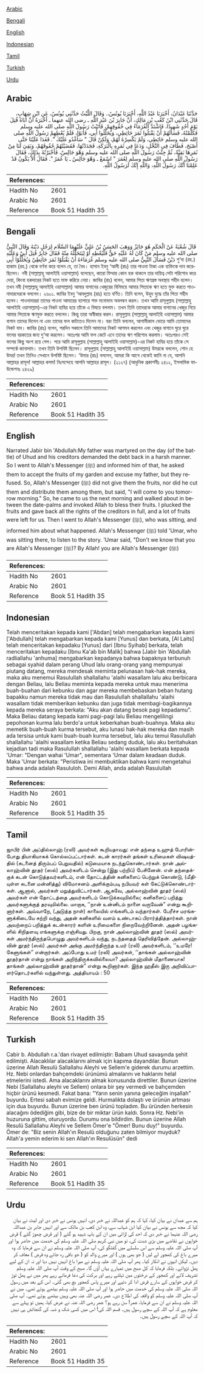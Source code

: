 [Arabic](#arabic)

[Bengali](#bengali)

[English](#english)

[Indonesian](#indonesian)

[Tamil](#tamil)

[Turkish](#turkish)

[Urdu](#urdu)

## Arabic


<div dir="rtl" lang="ar" style={{fontSize:'larger',backgroundColor:'#f8f9fa',padding:20}}>
حَدَّثَنَا عَبْدَانُ، أَخْبَرَنَا عَبْدُ اللَّهِ، أَخْبَرَنَا يُونُسُ،‏.‏ وَقَالَ اللَّيْثُ حَدَّثَنِي يُونُسُ، عَنِ ابْنِ شِهَابٍ، قَالَ حَدَّثَنِي ابْنُ كَعْبِ بْنِ مَالِكٍ، أَنَّ جَابِرَ بْنَ عَبْدِ اللَّهِ ـ رضى الله عنهما ـ أَخْبَرَهُ أَنَّ أَبَاهُ قُتِلَ يَوْمَ أُحُدٍ شَهِيدًا، فَاشْتَدَّ الْغُرَمَاءُ فِي حُقُوقِهِمْ، فَأَتَيْتُ رَسُولَ اللَّهِ صلى الله عليه وسلم فَكَلَّمْتُهُ، فَسَأَلَهُمْ أَنْ يَقْبَلُوا ثَمَرَ حَائِطِي، وَيُحَلِّلُوا أَبِي، فَأَبَوْا، فَلَمْ يُعْطِهِمْ رَسُولُ اللَّهِ صلى الله عليه وسلم حَائِطِي، وَلَمْ يَكْسِرْهُ لَهُمْ، وَلَكِنْ قَالَ ‏"‏ سَأَغْدُو عَلَيْكَ ‏"‏‏.‏ فَغَدَا عَلَيْنَا حَتَّى أَصْبَحَ، فَطَافَ فِي النَّخْلِ، وَدَعَا فِي ثَمَرِهِ بِالْبَرَكَةِ، فَجَدَدْتُهَا، فَقَضَيْتُهُمْ حُقُوقَهُمْ، وَبَقِيَ لَنَا مِنْ ثَمَرِهَا بَقِيَّةٌ، ثُمَّ جِئْتُ رَسُولَ اللَّهِ صلى الله عليه وسلم وَهْوَ جَالِسٌ، فَأَخْبَرْتُهُ بِذَلِكَ، فَقَالَ رَسُولُ اللَّهِ صلى الله عليه وسلم لِعُمَرَ ‏"‏ اسْمَعْ ـ وَهْوَ جَالِسٌ ـ يَا عُمَرُ ‏"‏‏.‏ فَقَالَ أَلاَّ يَكُونُ قَدْ عَلِمْنَا أَنَّكَ رَسُولُ اللَّهِ، وَاللَّهِ إِنَّكَ لَرَسُولُ اللَّهِ‏.‏
</div>
<div style={{backgroundColor:'#f8f9fa',padding:20, marginBottom: 10}}><table> <thead> <tr> <th>References:</th> <th></th> </tr> </thead> <tbody><tr><td>Hadith No</td><td>2601</td></tr><tr><td>Arabic No</td><td>2601</td></tr><tr><td>Reference</td><td>Book 51 Hadith 35</td></tr></tbody></table></div>

## Bengali


<div dir="ltr" lang="bn" style={{fontSize:'larger',backgroundColor:'#f8f9fa',padding:20}}>
قَالَ شُعْبَةُ عَنْ الْحَكَمِ هُوَ جَائِزٌ وَوَهَبَ الحَسَنُ بْنُ عَلِيٍّ عَلَيْهِمَا السَّلَام لِرَجُلٍ دَيْنَهُ وَقَالَ النَّبِيُّ صلى الله عليه وسلم مَنْ كَانَ لَهُ عَلَيْهِ حَقٌّ فَلْيُعْطِهِ أَوْ لِيَتَحَلَّلْهُ مِنْهُ فَقَالَ جَابِرٌ قُتِلَ أَبِيْ وَعَلَيْهِ دَيْنٌ فَسَأَلَ النَّبِيُّ صلى الله عليه وسلم غُرَمَاءَهُ أَنْ يَقْبَلُوْا ثَمَرَ حَائِطِيْ وَيُحَلِّلُوْا أَبِي শু‘বা (রহ.) হাকাম (রহ.) থেকে বর্ণনা করে বলেন যে, তা বৈধ। হাসান ইবনু ‘আলী (রাঃ) তার পাওনা টাকা এক ব্যক্তিকে দান করেছিলেন। নবী (সাল্লাল্লাহু আলাইহি ওয়াসাল্লাম) বলেছেন, কারো যিম্মায় কোন হক থাকলে তার দায়িত্ব সেটা পরিশোধ করে দেয়া, কিংবা হকদারের নিকট হতে মাফ করিয়ে নেয়া। জাবির (রাঃ) বলেন, আমার পিতা ঋণগ্রস্ত অবস্থায় শহীদ হলেন। তখন নবী (সাল্লাল্লাহু আলাইহি ওয়াসাল্লাম) আমার বাগানের খেজুরের বিনিময়ে আমার পিতাকে ঋণ হতে মুক্ত করতে পাওনাদারদেরকে বললেন। ২৬০১. জাবির ইবনু ‘আবদুল্লাহ (রাঃ) হতে বর্ণিত। তিনি বলেন, উহুদ যুদ্ধে তাঁর পিতা শহীদ হলেন। পাওনাদাররা তাদের পাওনা আদায়ের ব্যাপারে শক্ত মনোভাব অবলম্বন করল। তখন আমি রাসূলুল্লাহ (সাল্লাল্লাহু আলাইহি ওয়াসাল্লাম)-এর নিকট হাযির হয়ে তাঁকে এ বিষয়ে বললাম। তখন তিনি তাদেরকে আমার বাগানের খেজুর নিয়ে আমার পিতাকে ঋণমুক্ত করতে বললেন। কিন্তু তারা অস্বীকার করল। রাসূলুল্লাহ (সাল্লাল্লাহু আলাইহি ওয়াসাল্লাম) আমার বাগান তাদের দিলেন না এবং তাদের ফল কাটতেও দিলেন না। বরং তিনি বললেন, আগামীকাল ভোরে আমি তোমাদের নিকট যাব। জাবির (রাঃ) বলেন, পরদিন সকালে তিনি আমাদের নিকট আগমন করলেন এবং খেজুর বাগানে ঘুরে ঘুরে ফলের বরকতের জন্য দু‘আ করলেন। অতঃপর আমি ফল কেটে এনে তাদের ঋণ পরিশোধ করলাম। অতঃপরও সেই ফলের কিছু অংশ রয়ে গেল। পরে আমি রাসূলুল্লাহ (সাল্লাল্লাহু আলাইহি ওয়াসাল্লাম)-এর নিকট হাযির হয়ে তাঁকে সে সম্পর্কে জানালাম। তখন তিনি উপবিষ্ট ছিলেন। রাসূলুল্লাহ (সাল্লাল্লাহু আলাইহি ওয়াসাল্লাম) উমরকে বললেন, শোন হে উমর! তখন তিনিও সেখানে উপবিষ্ট ছিলেন। ‘উমার (রাঃ) বললেন, আমরা কি আগে থেকেই জানি না যে, আপনি আল্লাহর রাসূল! আল্লাহর কসম! নিঃসন্দেহে আপনি আল্লাহর রাসূল। (২১২৭) (আধুনিক প্রকাশনীঃ ২৪১২, ইসলামিক ফাউন্ডেশনঃ ২৪২৯)
</div>
<div style={{backgroundColor:'#f8f9fa',padding:20, marginBottom: 10}}><table> <thead> <tr> <th>References:</th> <th></th> </tr> </thead> <tbody><tr><td>Hadith No</td><td>2601</td></tr><tr><td>Arabic No</td><td>2601</td></tr><tr><td>Reference</td><td>Book 51 Hadith 35</td></tr></tbody></table></div>

## English


<div dir="ltr" lang="en" style={{fontSize:'larger',backgroundColor:'#f8f9fa',padding:20}}>
Narrated Jabir bin 'Abdullah:My father was martyred on the day (of the battle) of Uhud and his creditors demanded the debt back in a harsh manner. So I went to Allah's Messenger (ﷺ) and informed him of that, he asked them to accept the fruits of my garden and excuse my father, but they refused. So, Allah's Messenger (ﷺ) did not give them the fruits, nor did he cut them and distribute them among them, but said, "I will come to you tomorrow morning." So, he came to us the next morning and walked about in between the date-palms and invoked Allah to bless their fruits. I plucked the fruits and gave back all the rights of the creditors in full, and a lot of fruits were left for us. Then I went to Allah's Messenger (ﷺ), who was sitting, and informed him about what happened. Allah's Messenger (ﷺ) told 'Umar, who was sitting there, to listen to the story. 'Umar said, "Don't we know that you are Allah's Messenger (ﷺ)? By Allah! you are Allah's Messenger (ﷺ)
</div>
<div style={{backgroundColor:'#f8f9fa',padding:20, marginBottom: 10}}><table> <thead> <tr> <th>References:</th> <th></th> </tr> </thead> <tbody><tr><td>Hadith No</td><td>2601</td></tr><tr><td>Arabic No</td><td>2601</td></tr><tr><td>Reference</td><td>Book 51 Hadith 35</td></tr></tbody></table></div>

## Indonesian


<div dir="ltr" lang="id" style={{fontSize:'larger',backgroundColor:'#f8f9fa',padding:20}}>
Telah menceritakan kepada kami ['Abdan] telah mengabarkan kepada kami ['Abdullah] telah mengabarkan kepada kami [Yunus] dan berkata, [Al Laits] telah menceritakan kepadaku [Yunus] dari [Ibnu Syihab] berkata, telah menceritakan kepadaku [Ibnu Ka'ab bin Malik] bahwa [Jabir bin 'Abdullah radliallahu 'anhuma] mengabarkan kepadanya bahwa bapaknya terbunuh sebagai syahid dalam perang Uhud lalu orang-orang yang mempunyai piutang datang, mereka mendesak meminta pelunasan hak-hak mereka, maka aku menemui Rasulullah shallallahu 'alaihi wasallam lalu aku berbicara dengan Beliau, lalu Beliau meminta kepada mereka untuk mau menerima buah-buahan dari kebunku dan agar mereka membebaskan beban hutang bapakku namun mereka tidak mau dan Rasulullah shallallahu 'alaihi wasallam tidak memberikan kebunku dan juga tidak membagi-bagikannya kepada mereka seraya berkata: "Aku akan datang besok pagi kepadamu". Maka Beliau datang kepada kami pagi-pagi lalu Beliau mengelilingi pepohonan kurma lalu berdo'a untuk keberkahan buah-buahnya. Maka aku memetik buah-buah kurma tersebut, aku lunasi hak-hak mereka dan masih ada tersisa untuk kami buah-buah kurma tersebut, lalu aku temui Rasulullah shallallahu 'alaihi wasallam ketika Beliau sedang duduk, lalu aku beritahukan kejadian tadi maka Rasulullah shallallahu 'alaihi wasallam berkata kepada 'Umar: "Dengan wahai 'Umar", sementara 'Umar dalam keadaan duduk. Maka 'Umar berkata: "Peristiwa ini membuktikan bahwa kami mengetahui bahwa anda adalah Rasululoh. Demi Allah, anda adalah Rasulullah
</div>
<div style={{backgroundColor:'#f8f9fa',padding:20, marginBottom: 10}}><table> <thead> <tr> <th>References:</th> <th></th> </tr> </thead> <tbody><tr><td>Hadith No</td><td>2601</td></tr><tr><td>Arabic No</td><td>2601</td></tr><tr><td>Reference</td><td>Book 51 Hadith 35</td></tr></tbody></table></div>

## Tamil


<div dir="ltr" lang="ta" style={{fontSize:'larger',backgroundColor:'#f8f9fa',padding:20}}>
ஜாபிர் பின் அப்தில்லாஹ் (ரலி) அவர்கள் கூறியதாவது: என் தந்தை உஹுத் போரின்போது தியாகியாகக் கொல்லப்பட்டார்கள். கடன் காரர்கள் தங்கள் உரிமைகள் விஷயத்தில் (கடனைத் திரும்பப் பெறுவதில்) கடுமையாக நடந்துகொண்டார்கள். நான் அல்லாஹ்வின் தூதர் (ஸல்) அவர்களிடம் சென்று (இது பற்றிப்) பேசினேன். என் தந்தைக்குக் கடன் கொடுத்தவர்களிடம், என் தோட்டத்தின் கனிகளைப் பெற்றுக் கொண்டு, (மீதியுள்ள கடனை மன்னித்து) விமோசனம் அளிக்கும்படி நபியவர் கள் கேட்டுக்கொண்டார்கள். ஆனால், அவர்கள் மறுத்துவிட்டார்கள். ஆகவே, அல்லாஹ்வின் தூதர் (ஸல்) அவர்கள் என் தோட்டத்தை அவர்களிடம் கொடுக்கவுமில்லை; கனிகளைப் பறித்து அவர்களுக்குத் தரவுமில்லை. மாறாக, ‘‘நான் உன்னிடம் நாளை வருவேன்” என்று கூறினார்கள். அவ்வாறே, (அடுத்த நாள்) காலையில் எங்களிடம் வந்தார்கள். பேரீச்ச மரங்களுக்கிடையே சுற்றி வந்து, அதன் கனிகளில் வளம் உண்டாகப் பிரார்த்தித்தார்கள். நான் அவற்றைப் பறித்துக் கடன்காரர் களின் உரிமைகளை நிறைவேற்றினேன். அதன் பழங்களில் சிறிதளவு எங்களுக்கு எஞ்சியது. பிறகு, நான் அல்லாஹ்வின் தூதர் (ஸல்) அவர்கள் அமர்ந்திருந்தபொழுது அவர்களிடம் வந்து, நடந்ததைத் தெரிவித்தேன். அல்லாஹ்வின் தூதர் (ஸல்) அவர்கள் அங்கு அமர்ந்திருந்த உமர் (ரலி) அவர்களிடம், ‘‘உமரே! கேளுங்கள்” என்றார்கள். அப்போது உமர் (ரலி) அவர்கள், ‘‘தாங்கள் அல்லாஹ்வின் தூதர்தான் என்று நாங்கள் அறிந்திருக்கவில்லையா? அல்லாஹ்வின் மீதாணையாக! தாங்கள் அல்லாஹ்வின் தூதர்தான்” என்று கூறினார்கள். இந்த ஹதீஸ் இரு அறிவிப்பாளர்தொடர்களில் வந்துள்ளது. அத்தியாயம் : 50
</div>
<div style={{backgroundColor:'#f8f9fa',padding:20, marginBottom: 10}}><table> <thead> <tr> <th>References:</th> <th></th> </tr> </thead> <tbody><tr><td>Hadith No</td><td>2601</td></tr><tr><td>Arabic No</td><td>2601</td></tr><tr><td>Reference</td><td>Book 51 Hadith 35</td></tr></tbody></table></div>

## Turkish


<div dir="ltr" lang="tr" style={{fontSize:'larger',backgroundColor:'#f8f9fa',padding:20}}>
Cabir b. Abdullah r.a.'dan rivayet edilmiştir: Babam Uhud savaşında şehit edilmişti. Alacaklılar alacaklarını almak için kapıma dayandılar. Bunun üzerine Allah Resulü Sallallahu Aleyhi ve Sellem'e giderek durumu arzettim. Hz. Nebi onlardan bahçemdeki ürünümü almalarını ve haklarını helal etmelerini istedi. Ama alacaklarını almak konusunda direttiler. Bunun üzerine Nebi (Sallallahu aleyhi ve Sellem) onlara bir şey vermedi ve bahçemden hiçbir ürünü kesmedi. Fakat bana: "Yarın senin yanına geleceğim inşallah" buyurdu. Ertesi sabah evimize geldi. Hurmalıkta dolaştı ve ürünün artması için dua buyurdu. Bunun üzerine ben ürünü topladım. Bu üründen herkesin alacağını ödediğim gibi, bize de bir miktar ürün kaldı. Sonra Hz. Nebi'in huzuruna gittim, oturuyordu. Durumu ona bildirdim. Bunun üzerine Allah Resulü Sallallahu Aleyhi ve Sellem Ömer'e "Ömer! Bunu duy!" buyurdu. Ömer de: "Biz senin Allah'ın Resulü olduğunu zaten bilmiyor muyduk? Allah'a yemin ederim ki sen Allah'ın Resulüsün" dedi
</div>
<div style={{backgroundColor:'#f8f9fa',padding:20, marginBottom: 10}}><table> <thead> <tr> <th>References:</th> <th></th> </tr> </thead> <tbody><tr><td>Hadith No</td><td>2601</td></tr><tr><td>Arabic No</td><td>2601</td></tr><tr><td>Reference</td><td>Book 51 Hadith 35</td></tr></tbody></table></div>

## Urdu


<div dir="rtl" lang="ur" style={{fontSize:'larger',backgroundColor:'#f8f9fa',padding:20}}>
ہم سے عبدان نے بیان کیا، کہا کہ ہم کو عبداللہ نے خبر دی، انہیں یونس نے خبر دی اور لیث نے بیان کیا کہ مجھ سے یونس نے بیان کیا ابن شہاب سے، وہ ابن کعب بن مالک سے اور انہیں جابر بن عبداللہ رضی اللہ عنہما نے خبر دی کہ احد کی لڑائی میں ان کے باپ شہید ہو گئے ( اور قرض چھوڑ گئے ) قرض خواہوں نے تقاضے میں بڑی شدت کی، تو میں نبی کریم صلی اللہ علیہ وسلم کی خدمت میں حاضر ہوا اور آپ صلی اللہ علیہ وسلم سے اس سلسلے میں گفتگو کی، آپ صلی اللہ علیہ وسلم نے ان سے فرمایا کہ وہ میرے باغ کی کھجور لے لیں ( جو بھی ہوں ) اور میرے والد کو ( جو باقی رہ جائے وہ قرض ) معاف کر دیں۔ لیکن انہوں نے انکار کیا۔ پھر آپ صلی اللہ علیہ وسلم نے میرا باغ انہیں نہیں دیا اور نہ ان کے لیے پھل تڑوائے۔ بلکہ فرمایا کہ کل صبح میں تمہارے یہاں آؤں گا۔ صبح کے وقت آپ صلی اللہ علیہ وسلم تشریف لائے اور کھجور کے درختوں میں ٹہلتے رہے اور برکت کی دعا فرماتے رہے پھر میں نے پھل توڑ کر قرض خواہوں کے سارے قرض ادا کر دئیے اور میرے پاس کھجور بچ بھی گئی۔ اس کے بعد میں رسول اللہ صلی اللہ علیہ وسلم کی خدمت میں حاضر ہوا اور آپ صلی اللہ علیہ وسلم بیٹھے ہوئے تھے۔ میں نے آپ صلی اللہ علیہ وسلم کو واقعہ کی اطلاع دی۔ عمر رضی اللہ عنہ بھی وہیں بیٹھے ہوئے تھے۔ آپ صلی اللہ علیہ وسلم نے ان سے فرمایا، عمر! سن رہے ہو؟ عمر رضی اللہ عنہ نے عرض کیا، ہمیں تو پہلے سے معلوم ہے کہ آپ اللہ کے سچے رسول ہیں۔ قسم اللہ کی! اس میں کسی شک و شبہ کی گنجائش ہی نہیں کہ آپ اللہ کے سچے رسول ہیں۔
</div>
<div style={{backgroundColor:'#f8f9fa',padding:20, marginBottom: 10}}><table> <thead> <tr> <th>References:</th> <th></th> </tr> </thead> <tbody><tr><td>Hadith No</td><td>2601</td></tr><tr><td>Arabic No</td><td>2601</td></tr><tr><td>Reference</td><td>Book 51 Hadith 35</td></tr></tbody></table></div>